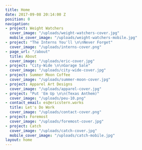 ```yaml
---
title: Home
date: 2017-09-08 20:14:00 Z
position: 0
navigation:
- project: Weight Watchers
  cover_image: "/uploads/weight-watchers-cover.jpg"
  mobile_cover_image: "/uploads/weight-watchers-mobile.jpg"
- project: "The Interns You'll \n\nNever Forget"
  cover_image: "/uploads/interns-cover.png"
- page_url: "/about"
  title: About
  cover_image: "/uploads/eric-cover.jpg"
- project: "City-Wide \n\nGarage Sale"
  cover_image: "/uploads/city-wide-cover.jpg"
- project: Summer Moon Coffee
  cover_image: "/uploads/summer-moon-cover.jpg"
- project: Apparel Art Designs
  cover_image: "/uploads/apparel-cover.jpg"
- project: "Put 'Em Up \n\n(Texas Anthem)"
  cover_image: "/uploads/peu-10.png"
- contact_email: es@ericstern.works
  title: Let's Do Work
  cover_image: "/uploads/contact-cover.png"
- project: Foremost
  cover_image: "/uploads/foremost-cover.jpg"
- project: Catch
  cover_image: "/uploads/catch-cover.jpg"
  mobile_cover_image: "/uploads/catch-mobile.jpg"
layout: home
---
```


